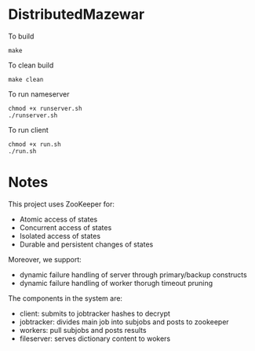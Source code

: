 DistributedMazewar
==================
To build

    make
    
To clean build

    make clean
    
To run nameserver

    chmod +x runserver.sh
    ./runserver.sh
    
To run client

    chmod +x run.sh
    ./run.sh
    
    
# Notes

This project uses ZooKeeper for:

* Atomic access of states
* Concurrent access of states
* Isolated access of states
* Durable and persistent changes of states

Moreover, we support:
* dynamic failure handling of server through primary/backup constructs
* dynamic failure handling of worker thorugh timeout pruning

The components in the system are:
* client: submits to jobtracker hashes to decrypt
* jobtracker: divides main job into subjobs and posts to zookeeper
* workers: pull subjobs and posts results
* fileserver: serves dictionary content to wokers

